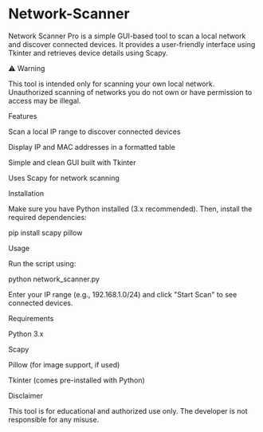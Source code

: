 # Network-Scanner

Network Scanner Pro is a simple GUI-based tool to scan a local network and discover connected devices. It provides a user-friendly interface using Tkinter and retrieves device details using Scapy.

⚠️ Warning

This tool is intended only for scanning your own local network. Unauthorized scanning of networks you do not own or have permission to access may be illegal.

Features

Scan a local IP range to discover connected devices

Display IP and MAC addresses in a formatted table

Simple and clean GUI built with Tkinter

Uses Scapy for network scanning

Installation

Make sure you have Python installed (3.x recommended). Then, install the required dependencies:

pip install scapy pillow

Usage

Run the script using:

python network_scanner.py

Enter your IP range (e.g., 192.168.1.0/24) and click "Start Scan" to see connected devices.

Requirements

Python 3.x

Scapy

Pillow (for image support, if used)

Tkinter (comes pre-installed with Python)

Disclaimer

This tool is for educational and authorized use only. The developer is not responsible for any misuse.
